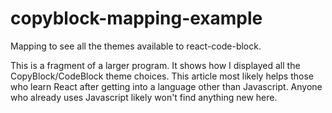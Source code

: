 # copyblock-mapping-example
Mapping to see all the themes available to react-code-block.

This is a fragment of a larger program. It shows how I displayed all the CopyBlock/CodeBlock theme choices. This article most likely helps those who learn React after getting into a language other than Javascript. Anyone who already uses Javascript likely won't find anything new here.
